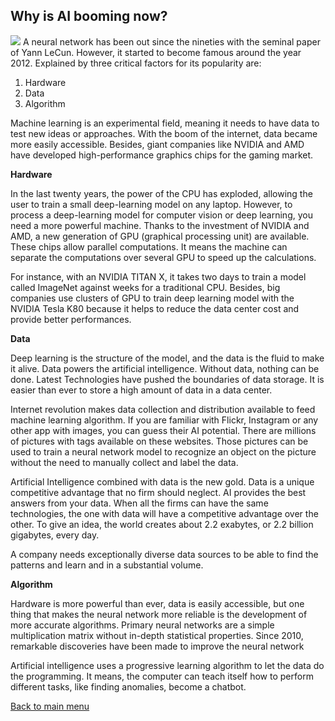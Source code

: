 ## Why is AI booming now?
![](https://www.guru99.com/images/tensorflow/082918_0511_WhatisAIArt4.png)
A neural network has been out since the nineties with the seminal paper of Yann LeCun. However, it started to become famous around the year 2012. Explained by three critical factors for its popularity are:

1. Hardware
2. Data
3. Algorithm

Machine learning is an experimental field, meaning it needs to have data to test new ideas or approaches. With the boom of the internet, data became more easily accessible. Besides, giant companies like NVIDIA and AMD have developed high-performance graphics chips for the gaming market.

**Hardware**

In the last twenty years, the power of the CPU has exploded, allowing the user to train a small deep-learning model on any laptop. However, to process a deep-learning model for computer vision or deep learning, you need a more powerful machine. Thanks to the investment of NVIDIA and AMD, a new generation of GPU (graphical processing unit) are available. These chips allow parallel computations. It means the machine can separate the computations over several GPU to speed up the calculations.

For instance, with an NVIDIA TITAN X, it takes two days to train a model called ImageNet against weeks for a traditional CPU. Besides, big companies use clusters of GPU to train deep learning model with the NVIDIA Tesla K80 because it helps to reduce the data center cost and provide better performances.

**Data**

Deep learning is the structure of the model, and the data is the fluid to make it alive. Data powers the artificial intelligence. Without data, nothing can be done. Latest Technologies have pushed the boundaries of data storage. It is easier than ever to store a high amount of data in a data center.

Internet revolution makes data collection and distribution available to feed machine learning algorithm. If you are familiar with Flickr, Instagram or any other app with images, you can guess their AI potential. There are millions of pictures with tags available on these websites. Those pictures can be used to train a neural network model to recognize an object on the picture without the need to manually collect and label the data.

Artificial Intelligence combined with data is the new gold. Data is a unique competitive advantage that no firm should neglect. AI provides the best answers from your data. When all the firms can have the same technologies, the one with data will have a competitive advantage over the other. To give an idea, the world creates about 2.2 exabytes, or 2.2 billion gigabytes, every day.

A company needs exceptionally diverse data sources to be able to find the patterns and learn and in a substantial volume.

**Algorithm**

Hardware is more powerful than ever, data is easily accessible, but one thing that makes the neural network more reliable is the development of more accurate algorithms. Primary neural networks are a simple multiplication matrix without in-depth statistical properties. Since 2010, remarkable discoveries have been made to improve the neural network

Artificial intelligence uses a progressive learning algorithm to let the data do the programming. It means, the computer can teach itself how to perform different tasks, like finding anomalies, become a chatbot.

[Back to main menu](README.md)
